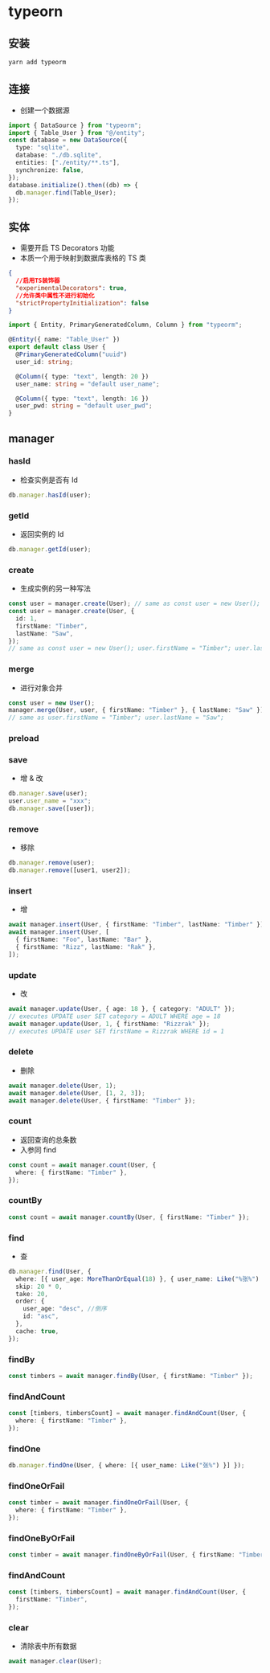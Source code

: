 # typeorn

## 安装

```powershell
yarn add typeorm
```

## 连接

- 创建一个数据源

```ts
import { DataSource } from "typeorm";
import { Table_User } from "@/entity";
const database = new DataSource({
  type: "sqlite",
  database: "./db.sqlite",
  entities: ["./entity/**.ts"],
  synchronize: false,
});
database.initialize().then((db) => {
  db.manager.find(Table_User);
});
```

## 实体

- 需要开启 TS Decorators 功能
- 本质一个用于映射到数据库表格的 TS 类

```json
{
  //启用TS装饰器
  "experimentalDecorators": true,
  //允许类中属性不进行初始化
  "strictPropertyInitialization": false
}
```

```ts
import { Entity, PrimaryGeneratedColumn, Column } from "typeorm";

@Entity({ name: "Table_User" })
export default class User {
  @PrimaryGeneratedColumn("uuid")
  user_id: string;

  @Column({ type: "text", length: 20 })
  user_name: string = "default user_name";

  @Column({ type: "text", length: 16 })
  user_pwd: string = "default user_pwd";
}
```

## manager

### hasId

- 检查实例是否有 Id

```ts
db.manager.hasId(user);
```

### getId

- 返回实例的 Id

```ts
db.manager.getId(user);
```

### create

- 生成实例的另一种写法

```ts
const user = manager.create(User); // same as const user = new User();
const user = manager.create(User, {
  id: 1,
  firstName: "Timber",
  lastName: "Saw",
});
// same as const user = new User(); user.firstName = "Timber"; user.lastName = "Saw";
```

### merge

- 进行对象合并

```ts
const user = new User();
manager.merge(User, user, { firstName: "Timber" }, { lastName: "Saw" });
// same as user.firstName = "Timber"; user.lastName = "Saw";
```

### preload

### save

- 增 & 改

```ts
db.manager.save(user);
user.user_name = "xxx";
db.manager.save([user]);
```

### remove

- 移除

```ts
db.manager.remove(user);
db.manager.remove([user1, user2]);
```

### insert

- 增

```ts
await manager.insert(User, { firstName: "Timber", lastName: "Timber" });
await manager.insert(User, [
  { firstName: "Foo", lastName: "Bar" },
  { firstName: "Rizz", lastName: "Rak" },
]);
```

### update

- 改

```ts
await manager.update(User, { age: 18 }, { category: "ADULT" });
// executes UPDATE user SET category = ADULT WHERE age = 18
await manager.update(User, 1, { firstName: "Rizzrak" });
// executes UPDATE user SET firstName = Rizzrak WHERE id = 1
```

### delete

- 删除

```ts
await manager.delete(User, 1);
await manager.delete(User, [1, 2, 3]);
await manager.delete(User, { firstName: "Timber" });
```

### count

- 返回查询的总条数
- 入参同 find

```ts
const count = await manager.count(User, {
  where: { firstName: "Timber" },
});
```

### countBy

```ts
const count = await manager.countBy(User, { firstName: "Timber" });
```

### find

- 查

```ts
db.manager.find(User, {
  where: [{ user_age: MoreThanOrEqual(18) }, { user_name: Like("%张%") }],
  skip: 20 * 0,
  take: 20,
  order: {
    user_age: "desc", //倒序
    id: "asc",
  },
  cache: true,
});
```

### findBy

```ts
const timbers = await manager.findBy(User, { firstName: "Timber" });
```

### findAndCount

```ts
const [timbers, timbersCount] = await manager.findAndCount(User, {
  where: { firstName: "Timber" },
});
```

### findOne

```ts
db.manager.findOne(User, { where: [{ user_name: Like("张%") }] });
```

### findOneOrFail

```ts
const timber = await manager.findOneOrFail(User, {
  where: { firstName: "Timber" },
});
```

### findOneByOrFail

```ts
const timber = await manager.findOneByOrFail(User, { firstName: "Timber" });
```

### findAndCount

```ts
const [timbers, timbersCount] = await manager.findAndCount(User, {
  firstName: "Timber",
});
```

### clear

- 清除表中所有数据

```ts
await manager.clear(User);
```
